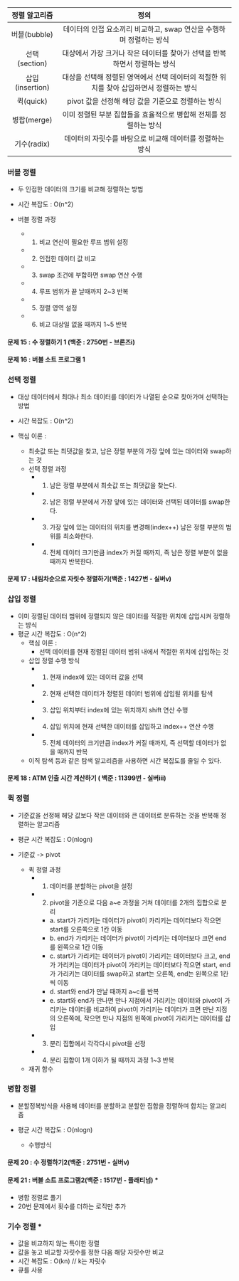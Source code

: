 |  정렬 알고리즘  |                                          정의                                           |
| :-------------: | :-------------------------------------------------------------------------------------: |
|  버블(bubble)   |           데이터의 인접 요소끼리 비교하고, swap 연산을 수행하며 정렬하는 방식           |
|  선택(section)  |        대상에서 가장 크거나 작은 데이터를 찾아가 선택을 반복하면서 정렬하는 방식        |
| 삽입(insertion) | 대상을 선택해 정렬된 영역에서 선택 데이터의 적절한 위치를 찾아 삽입하면서 정렬하는 방식 |
|    퀵(quick)    |                   pivot 값을 선정해 해당 값을 기준으로 정렬하는 방식                    |
|   병합(merge)   |            이미 정렬된 부분 집합들을 효율적으로 병합해 전체를 정렬하는 방식             |
|   기수(radix)   |                데이터의 자릿수를 바탕으로 비교해 데이터를 정렬하는 방식                 |

### 버블 정렬

- 두 인접한 데이터의 크기를 비교해 정렬하는 방법
- 시간 복잡도 : O(n^2)

- 버블 정렬 과정
  - 1. 비교 연산이 필요한 루프 범위 설정
  - 2. 인접한 데이터 값 비교
  - 3. swap 조건에 부합하면 swap 연산 수행
  - 4. 루프 범위가 끝 날때까지 2~3 반복
  - 5. 정렬 영역 설정
  - 6. 비교 대상일 없을 때까지 1~5 반복

#### 문제 15 : 수 정렬하기 1 (백준 : 2750번 - 브론즈ⅰ)

#### 문제 16 : 버블 소트 프로그램 1

### 선택 정렬

- 대상 데이터에서 최대나 최소 데이터를 데이터가 나열된 순으로 찾아가며 선택하는 방법
- 시간 복잡도 : O(n^2)

- 핵심 이론 :
  - 최솟값 또는 최댓값을 찾고, 남은 정렬 부분의 가장 앞에 있는 데이터와 swap하는 것
  - 선택 정렬 과정
    - 1. 남은 정렬 부분에서 최솟값 또는 최댓값을 찾는다.
    - 2. 남은 정렬 부분에서 가장 앞에 있는 데이터와 선택된 데이터를 swap한다.
    - 3. 가장 앞에 있는 데이터의 위치를 변경해(index++) 남은 정렬 부분의 범위를 최소화한다.
    - 4. 전체 데이터 크기만큼 index가 커질 때까지, 즉 남은 정렬 부분이 없을 때까지 반복한다.

#### 문제 17 : 내림차순으로 자릿수 정렬하기(백준 : 1427번 - 실버ⅴ)

### 삽입 정렬

- 이미 정렬된 데이터 범위에 정렬되지 않은 데이터를 적절한 위치에 삽입시켜 정렬하는 방식
- 평균 시간 복잡도 : O(n^2)
  - 핵심 이론 :
    - 선택 데이터를 현재 정렬된 데이터 범위 내에서 적절한 위치에 삽입하는 것
  - 삽입 정렬 수행 방식
    - 1. 현재 index에 있는 데이터 값을 선택
    - 2. 현재 선택한 데이터가 정렬된 데이터 범위에 삽입될 위치를 탐색
    - 3. 삽입 위치부터 index에 있는 위치까지 shift 연산 수행
    - 4. 삽입 위치에 현재 선택한 데이터를 삽입하고 index++ 연산 수행
    - 5. 전체 데이터의 크기만큼 index가 커질 때까지, 즉 선택할 데이터가 없을 때까지 반복
  - 이직 탐색 등과 같은 탐색 알고리즘을 사용하면 시간 복잡도를 줄일 수 있다.

#### 문제 18 : ATM 인출 시간 계산하기 ( 백준 : 11399번 - 실버ⅲ)

### 퀵 정렬

- 기준값을 선정해 해당 값보다 작은 데이터와 큰 데이터로 분류하는 것을 반복해 정렬하는 알고리즘
- 평균 시간 복잡도 : O(nlogn)
- 기준값 -> pivot

  - 퀵 정렬 과정
    - 1. 데이터를 분할하는 pivot을 설정
    - 2. pivot을 기준으로 다음 a~e 과정을 거쳐 데이터를 2개의 집합으로 분리
      - a. start가 가리키는 데이터가 pivot이 카리키는 데이터보다 작으면 start를 오른쪽으로 1칸 이동
      - b. end가 가리키는 데이터가 pivot이 가리키는 데이터보다 크면 end를 왼쪽으로 1칸 이동
      - c. start가 가리키는 데이터가 pivot이 가리키는 데이터보다 크고, end가 가리키는 데이터가 pivot이 가리키는 데이터보다 작으면 start, end가 가리키는 데이터를 swap하고 start는 오른쪽, end는 왼쪽으로 1칸씩 이동
      - d. start와 end가 만날 때까지 a~c를 반복
      - e. start와 end가 만나면 만나 지점에서 가리키는 데이터와 pivot이 가리키는 데이터를 비교하여 pivot이 가리키는 데이터가 크면 만난 지점의 오른쪽에, 작으면 만나 지점의 왼쪽에 pivot이 가리키는 데이터를 삽입
    - 3. 분리 집합에서 각각다시 pivot을 선정
    - 4. 분리 집합이 1개 이하가 될 때까지 과정 1~3 반복
  - 재귀 함수

### 병합 정렬

- 분할정복방식을 사용해 데이터를 분할하고 분할한 집합을 정렬하며 합치는 알고리즘
- 평균 시간 복잡도 : O(nlogn)

  - 수행방식

#### 문제 20 : 수 정렬하기2(백준 : 2751번 - 실버ⅴ)

#### 문제 21 : 버블 소트 프로그램2(백준 : 1517번 - 플래티넘) \*

- 병합 정렬로 풀기
- 20번 문제에서 횟수를 더하는 로직만 추가

### 기수 정렬 \*

- 값을 비교하지 않는 특이한 정렬
- 값을 놓고 비교할 자릿수를 정한 다음 해당 자릿수만 비교
- 시간 복잡도 : O(kn) // k는 자릿수
- 큐를 사용
